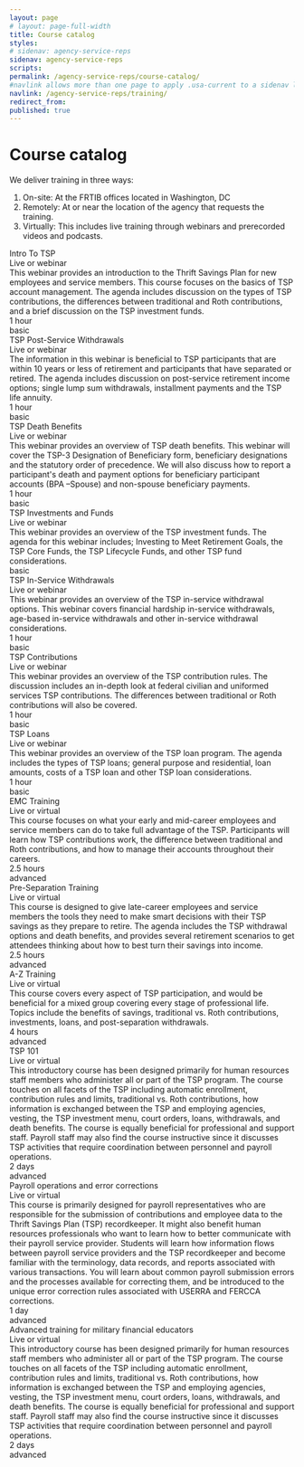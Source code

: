 ```yaml
---
layout: page
# layout: page-full-width
title: Course catalog
styles:
# sidenav: agency-service-reps
sidenav: agency-service-reps
scripts:
permalink: /agency-service-reps/course-catalog/
#navlink allows more than one page to apply .usa-current to a sidenav link
navlink: /agency-service-reps/training/
redirect_from:
published: true
---
```


# Course catalog

We deliver training in three ways:

1. On-site: At the FRTIB offices located in Washington, DC
2. Remotely: At or near the location of the agency that requests the training.
3. Virtually: This includes live training through webinars and prerecorded videos and podcasts.

<section class="course-catalog">
<!-- Intro to TSP -->
<div class="grid-container">
  <div class="course">Intro To TSP</div>
  <div class="format">Live or webinar</div>
  <div class="description">This webinar provides an introduction to the Thrift Savings Plan for new employees and service members. This course focuses on the basics of TSP account management.  The agenda includes discussion on the types of TSP contributions, the differences between traditional and Roth contributions, and a brief discussion on the TSP investment funds.</div>
  <div class="duration">1 hour</div>
  <div class="level"><span>basic</span></div>
</div>
<!-- TSP Post-Service Withdrawals -->
<div class="grid-container">
  <div class="course">TSP Post-Service Withdrawals</div>
  <div class="format">Live or webinar</div>
  <div class="description">The information in this webinar is beneficial to TSP participants that are within 10 years or less of retirement and participants that have separated or retired.  The agenda includes discussion on post-service retirement income options; single lump sum withdrawals, installment payments and the TSP life annuity.</div>
  <div class="duration">1 hour</div>
  <div class="level"><span>basic</span></div>
</div>
<!-- TSP Death Benefits -->
<div class="grid-container">
  <div class="course">TSP Death Benefits</div>
  <div class="format">Live or webinar</div>
  <div class="description">This webinar provides an overview of TSP death benefits.  This webinar will cover the TSP-3 Designation of Beneficiary form, beneficiary designations and the statutory order of precedence.  We will also discuss how to report a participant's death and payment options for beneficiary participant accounts (BPA –Spouse) and non-spouse beneficiary payments.</div>
  <div class="duration">1 hour</div>
  <div class="level"><span>basic</span></div>
</div>
<!-- TSP Investments and Funds -->
<div class="grid-container">
  <div class="course">TSP Investments and Funds</div>
  <div class="format">Live or webinar</div>
  <div class="description">This webinar provides an overview of the TSP investment funds.  The agenda for this webinar includes; Investing to Meet Retirement Goals, the TSP Core Funds, the TSP Lifecycle Funds, and other TSP fund considerations.</div>
  <div class="level"><span>basic</span></div>
</div>
<!-- TSP In-Service Withdrawals -->
<div class="grid-container">
  <div class="course">TSP In-Service Withdrawals</div>
  <div class="format">Live or webinar</div>
  <div class="description">This webinar provides an overview of the TSP in-service withdrawal options.  This webinar covers financial hardship in-service withdrawals, age-based in-service withdrawals and other in-service withdrawal considerations.</div>
  <div class="duration">1 hour</div>
  <div class="level"><span>basic</span></div>
</div>
<!-- TSP Contributions -->
<div class="grid-container">
  <div class="course">TSP Contributions</div>
  <div class="format">Live or webinar</div>
  <div class="description">This webinar provides an overview of the TSP contribution rules.  The discussion includes an in-depth look at federal civilian and uniformed services TSP contributions.  The differences between traditional or Roth contributions will also be covered.</div>
  <div class="duration">1 hour</div>
  <div class="level"><span>basic</span></div>
</div>
<!-- TSP Loans -->
<div class="grid-container">
  <div class="course">TSP Loans </div>
  <div class="format">Live or webinar</div>
  <div class="description">This webinar provides an overview of the TSP loan program.  The agenda includes the types of TSP loans; general purpose and residential, loan amounts, costs of a TSP loan and other TSP loan considerations.</div>
  <div class="duration">1 hour</div>
  <div class="level"><span>basic</span></div>
</div>
<!-- EMC Training -->
<div class="grid-container">
  <div class="course">EMC Training</div>
  <div class="format">Live or virtual</div>
  <div class="description">This course focuses on what your early and mid-career employees and service members can do to take full advantage of the TSP. Participants will learn how TSP contributions work, the difference between traditional and Roth contributions, and how to manage their accounts throughout their careers.</div>
  <div class="duration">2.5 hours</div>
  <div class="level"><span class="advanced">advanced</span></div>
</div>
<!-- Pre-Separation Training -->
<div class="grid-container">
  <div class="course">Pre-Separation Training</div>
  <div class="format">Live or virtual</div>
  <div class="description">This course is designed to give late-career employees and service members the tools they need to make smart decisions with their TSP savings as they prepare to retire. The agenda includes the TSP withdrawal options and death benefits, and provides several retirement scenarios to get attendees thinking about how to best turn their savings into income.</div>
  <div class="duration">2.5 hours</div>
  <div class="level"><span class="advanced">advanced</span></div>
</div>
<!-- A-Z Training -->
<div class="grid-container">
  <div class="course">A-Z Training</div>
  <div class="format">Live or virtual</div>
  <div class="description">This course covers every aspect of TSP participation, and would be beneficial for a mixed group covering every stage of professional life. Topics include the benefits of savings, traditional vs. Roth contributions, investments, loans, and post-separation withdrawals.</div>
  <div class="duration">4 hours</div>
  <div class="level"><span class="advanced">advanced</span></div>
</div>
<!-- TSP 101 -->
<div class="grid-container">
  <div class="course">TSP 101</div>
  <div class="format">Live or virtual</div>
  <div class="description">This introductory course has been designed primarily for human resources staff members who administer all or part of the TSP program. The course touches on all facets of the TSP including automatic enrollment, contribution rules and limits, traditional vs. Roth contributions, how information is exchanged between the TSP and employing agencies, vesting, the TSP investment menu, court orders, loans, withdrawals, and death benefits. The course is equally beneficial for professional and support staff. Payroll staff may also find the course instructive since it discusses TSP activities that require coordination between personnel and payroll operations.</div>
  <div class="duration">2 days</div>
  <div class="level"><span class="advanced">advanced</span></div>
</div>
<!-- Payroll operations and  error corrections -->
<div class="grid-container">
  <div class="course">Payroll operations and  error corrections</div>
  <div class="format">Live or virtual</div>
  <div class="description">This course is primarily designed for payroll representatives who are responsible for the submission of contributions and employee data to the Thrift Savings Plan (TSP) recordkeeper. It might also benefit human resources professionals who want to learn how to better communicate with their payroll service provider. Students will learn how information flows between payroll service providers and the TSP recordkeeper and become familiar with the terminology, data records, and reports associated with various transactions. You will learn about common payroll submission errors and the processes available for correcting them, and be introduced to the unique error correction rules associated with USERRA and FERCCA corrections.</div>
  <div class="duration">1 day</div>
  <div class="level"><span class="advanced">advanced</span></div>
</div>
<!-- Advanced training for military financial educators -->
<div class="grid-container">
  <div class="course">Advanced training for military financial educators</div>
  <div class="format">Live or virtual</div>
  <div class="description">This introductory course has been designed primarily for human resources staff members who administer all or part of the TSP program. The course touches on all facets of the TSP including automatic enrollment, contribution rules and limits, traditional vs. Roth contributions, how information is exchanged between the TSP and employing agencies, vesting, the TSP investment menu, court orders, loans, withdrawals, and death benefits. The course is equally beneficial for professional and support staff. Payroll staff may also find the course instructive since it discusses TSP activities that require coordination between personnel and payroll operations.</div>
  <div class="duration">2 days</div>
  <div class="level"><span class="advanced">advanced</span></div>
</div>
</section>

<!-- CONTENT END -->
